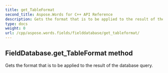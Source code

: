 ```yaml
---
title: get_TableFormat
second_title: Aspose.Words for C++ API Reference
description: Gets the format that is to be applied to the result of the database query. 
type: docs
weight: 0
url: /cpp/aspose.words.fields/fielddatabase/get_tableformat/
---
```

## FieldDatabase.get_TableFormat method


Gets the format that is to be applied to the result of the database query. 

